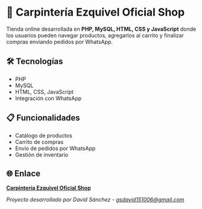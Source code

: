 # 🔨 Carpintería Ezquivel Oficial Shop

Tienda online desarrollada en **PHP, MySQL, HTML, CSS y JavaScript** donde los usuarios pueden navegar productos, agregarlos al carrito y finalizar compras enviando pedidos por WhatsApp.

## 🛠️ Tecnologías
- PHP
- MySQL
- HTML, CSS, JavaScript
- Integración con WhatsApp

## 📋 Funcionalidades
- Catálogo de productos
- Carrito de compras
- Envío de pedidos por WhatsApp
- Gestión de inventario

## 🌐 Enlace
**[Carpintería Ezquivel Oficial Shop](https://carpinteriaezquivel.com)**

*Proyecto desarrollado por David Sánchez - gsdavid151006@gmail.com*
